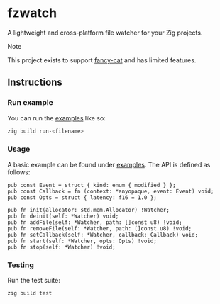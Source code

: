 # fzwatch

A lightweight and cross-platform file watcher for your Zig projects.

> [!NOTE]
> This project exists to support [fancy-cat](https://github.com/freref/fancy-cat) and has limited features.

## Instructions

### Run example

You can run the [examples](./examples/) like so:

```sh
zig build run-<filename>
```

### Usage

A basic example can be found under [examples](./examples/basic.zig). The API is defined as follows:

```zig
pub const Event = struct { kind: enum { modified } };
pub const Callback = fn (context: *anyopaque, event: Event) void;
pub const Opts = struct { latency: f16 = 1.0 };

pub fn init(allocator: std.mem.Allocator) !Watcher;
pub fn deinit(self: *Watcher) void;
pub fn addFile(self: *Watcher, path: []const u8) !void;
pub fn removeFile(self: *Watcher, path: []const u8) !void;
pub fn setCallback(self: *Watcher, callback: Callback) void;
pub fn start(self: *Watcher, opts: Opts) !void;
pub fn stop(self: *Watcher) !void;
```

### Testing

Run the test suite:

```sh
zig build test
```
